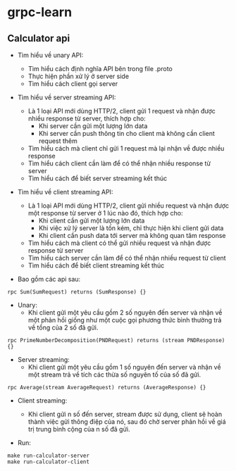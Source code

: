 # grpc-learn
## Calculator api
- Tìm hiểu về unary API:
  - Tìm hiểu cách định nghĩa API bên trong file .proto
  - Thực hiện phần xử lý ở server side
  - Tìm hiểu cách client gọi server 
  
- Tìm hiểu về server streaming API:
  - Là 1 loại API mới dùng HTTP/2, client gửi 1 request và nhận được nhiều response từ server, thích hợp cho:
    - Khi server cần gửi một lượng lớn data
    - Khi server cần push thông tin cho client mà không cần client request thêm
  - Tìm hiểu cách mà client chỉ gửi 1 request mà lại nhận về được nhiều response
  - Tìm hiểu cách client cần làm để có thể nhận nhiều response từ server
  - Tìm hiểu cách để biết server streaming kết thúc

- Tìm hiểu về client streaming API:
  - Là 1 loại API mới dùng HTTP/2, client gửi nhiều request và nhận được một response từ server ở 1 lúc nào đó, thích hợp cho:
    - Khi client cần gửi một lượng lớn data
    - Khi việc xử lý server là tốn kém, chỉ thực hiện khi client gửi data
    - Khi client cần push data tới server mà không quan tâm response
  - Tìm hiểu cách mà client có thể gửi nhiều request và nhận được response từ server
  - Tìm hiểu cách server cần làm để có thể nhận nhiều request từ client
  - Tìm hiểu cách để biết client streaming kết thúc

- Bao gồm các api sau:

```
rpc Sum(SumRequest) returns (SumResponse) {}
```
  - Unary:
    - Khi client gửi một yêu cầu gồm 2 số nguyên đến server và nhận về một phản hồi giống như một cuộc gọi phương thức bình thường trả về tổng của 2 số đã gửi.

```
rpc PrimeNumberDecomposition(PNDRequest) returns (stream PNDResponse) {}
```
  - Server streaming:
    - Khi client gửi một yêu cầu gồm 1 số nguyên đến server và nhận về một stream trả về tích các thừa số nguyên tố của số đã gửi.

```
rpc Average(stream AverageRequest) returns (AverageResponse) {}
```
  - Client streaming:
    - Khi client gửi n số đến server, stream được sử dụng, client sẽ hoàn thành việc gửi thông điệp của nó, sau đó chờ server phản hồi về giá trị trung bình cộng của n số đã gửi.
    
- Run:
```
make run-calculator-server
make run-calculator-client
```
